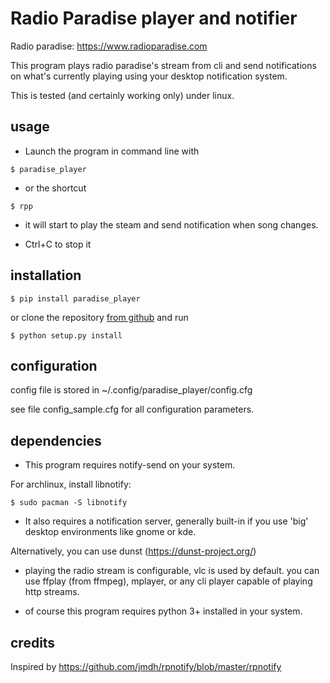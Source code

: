# Radio Paradise player and notifier

Radio paradise: https://www.radioparadise.com

This program plays radio paradise's stream from cli and send notifications on what's currently playing using your desktop notification system.

This is tested (and certainly working only) under linux.

## usage

* Launch the program in command line with

```$ paradise_player```

* or the shortcut

```$ rpp```

* it will start to play the steam and send notification when song changes.


* Ctrl+C to stop it

## installation

```$ pip install paradise_player```

or clone the repository [from github](https://github.com/ThomasChiroux/paradise_player) and run

```$ python setup.py install```

## configuration

config file is stored in ~/.config/paradise_player/config.cfg

see file config_sample.cfg for all configuration parameters.

## dependencies

* This program requires notify-send on your system.

For archlinux, install libnotify:

```$ sudo pacman -S libnotify```

* It also requires a notification server, generally built-in if you use 'big' desktop environments like gnome or kde.

Alternatively, you can use dunst (https://dunst-project.org/)

* playing the radio stream is configurable, vlc is used by default.
  you can use ffplay (from ffmpeg), mplayer, or any cli player capable of playing http streams.

* of course this program requires python 3+ installed in your system.

## credits

Inspired by https://github.com/jmdh/rpnotify/blob/master/rpnotify
